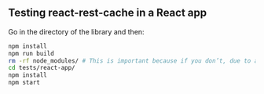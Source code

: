 ## Testing react-rest-cache in a React app

Go in the directory of the library and then:

```bash
npm install
npm run build
rm -rf node_modules/ # This is important because if you don’t, due to a npm limitation on peer dependencies, launching the CRA app will fail
cd tests/react-app/
npm install
npm start
```
